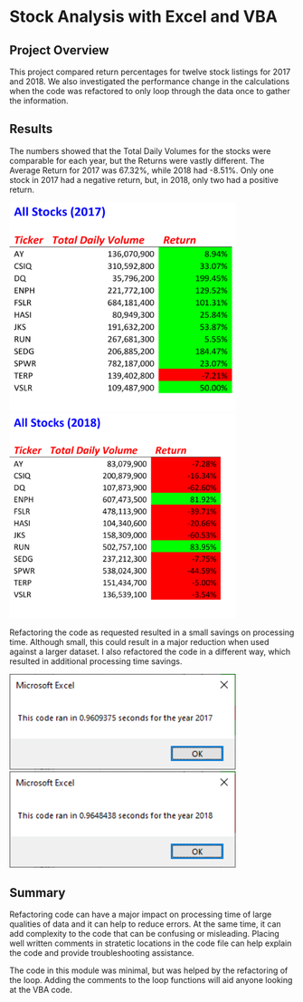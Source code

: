

# Stock Analysis with Excel and VBA

## Project Overview

This project compared return percentages for twelve stock listings for 2017 and 2018.  We also investigated the performance change in the calculations when the code was refactored to only loop through the data once to gather the information. 

## Results
The numbers showed that the Total Daily Volumes for the stocks were comparable for each year, but the Returns were vastly different.  The Average Return for 2017 was 67.32%, while 2018 had -8.51%.  Only one stock in 2017 had a negative return, but, in 2018, only two had a positive return.

<img src="Resources/All_Stocks_2017.png" width="400">  &nbsp;&nbsp;&nbsp;&nbsp;&nbsp;&nbsp;   <img src="Resources/All_Stocks_2018.png" width="400">  



Refactoring the code as requested resulted in a small savings on processing time.  Although small, this could result in a major reduction when used against a larger dataset.  I also refactored the code in a different way, which resulted in additional processing time savings. 


<img src="Resources/VBA_Challenge_2017.png" width="400">  &nbsp;&nbsp;&nbsp;&nbsp;&nbsp;&nbsp;   <img src="Resources/VBA_Challenge_2018.png" width="400"> 



## Summary
Refactoring code can have a major impact on processing time of large qualities of data and it can help to reduce errors.  At the same time, it can add complexity to the code that can be confusing or misleading.  Placing well written comments in stratetic locations in the code file can help explain the code and provide troubleshooting assistance. 

The code in this module was minimal, but was helped by the refactoring of the loop. Adding the comments to the loop functions will aid anyone looking at the VBA code.


